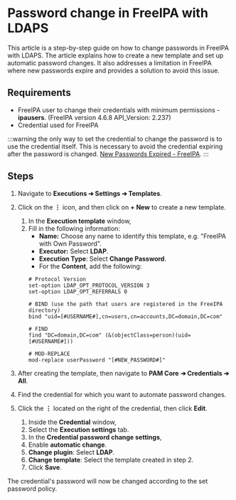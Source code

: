 # Password change in FreeIPA with LDAPS

This article is a step-by-step guide on how to change passwords in FreeIPA with LDAPS. The article explains how to create a new template and set up automatic password changes. It also addresses a limitation in FreeIPA where new passwords expire and provides a solution to avoid this issue.


## Requirements

- FreeIPA user to change their credentials with minimum permissions - **ipausers**. (FreeIPA version 4.6.8 API_Version: 2.237)
- Credential used for FreeIPA

 :::warning
the only way to set the credential to change the password is to use the credential itself. This is necessary to avoid the credential expiring after the password is changed. [New Passwords Expired - FreeIPA](https://www.freeipa.org/page/New_Passwords_Expired).
:::


## Steps

1. Navigate to **Executions ➔ Settings ➔ Templates**.
2. Click on the **⋮** icon, and then click on **+ New** to create a new template.
    1. In the **Execution template** window,
    2. Fill in the following information:
        - **Name:** Choose any name to identify this template, e.g. "FreeIPA with Own Password".
        - **Executor:** Select **LDAP**.
        - **Execution Type**: Select **Change Password**.
        - For the **Content**, add the following:
        ```
        # Protocol Version
        set-option LDAP_OPT_PROTOCOL_VERSION 3
        set-option LDAP_OPT_REFERRALS 0

        # BIND (use the path that users are registered in the FreeIPA directory)
        bind "uid=[#USERNAME#],cn=users,cn=accounts,DC=domain,DC=com"

        # FIND 
        find "DC=domain,DC=com" (&(objectClass=person)(uid=[#USERNAME#]))

        # MOD-REPLACE
        mod-replace userPassword "[#NEW_PASSWORD#]"
        ```

1. After creating the template, then navigate to **PAM Core** **➔ Credentials ➔ All**.
2. Find the credential for which you want to automate password changes.
3. Click the **⋮** located on the right of the credential, then click **Edit**.
    1. Inside the **Credential** window,
    2. Select the **Execution settings** tab.
    3. In the **Credential password change settings**,
    4. Enable **automatic change**.
    5. **Change plugin**: Select **LDAP**.
    6. **Change template**: Select the template created in step 2.
    7. Click **Save**.

The credential's password will now be changed according to the set password policy.